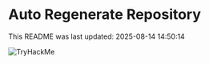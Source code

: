 # Auto Regenerate Repository

This README was last updated: 2025-08-14 14:50:14

 ![TryHackMe](https://tryhackme.com/badge/533634)